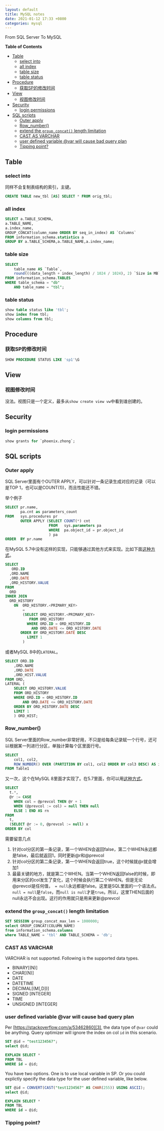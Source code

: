 ```yaml
---
layout: default
title: MySQL notes
date: 2021-01-12 17:33 +0800
categories: mysql
---
```


From SQL Server To MySQL

<!-- START doctoc generated TOC please keep comment here to allow auto update -->
<!-- DON'T EDIT THIS SECTION, INSTEAD RE-RUN doctoc TO UPDATE -->
**Table of Contents**

- [Table](#table)
  - [select into](#select-into)
  - [all index](#all-index)
  - [table size](#table-size)
  - [table status](#table-status)
- [Procedure](#procedure)
  - [获取SP的修改时间](#%E8%8E%B7%E5%8F%96sp%E7%9A%84%E4%BF%AE%E6%94%B9%E6%97%B6%E9%97%B4)
- [View](#view)
  - [视图修改时间](#%E8%A7%86%E5%9B%BE%E4%BF%AE%E6%94%B9%E6%97%B6%E9%97%B4)
- [Security](#security)
  - [login permissions](#login-permissions)
- [SQL scripts](#sql-scripts)
  - [Outer apply](#outer-apply)
  - [Row_number()](#row_number)
  - [extend the `group_concat()` length limitation](#extend-the-group_concat-length-limitation)
  - [CAST AS VARCHAR](#cast-as-varchar)
  - [user defined variable @var will cause bad query plan](#user-defined-variable-var-will-cause-bad-query-plan)
  - [Tipping point?](#tipping-point)

<!-- END doctoc generated TOC please keep comment here to allow auto update -->



## Table

### select into
同样不会复制表结构的索引，主键。

```sql
CREATE TABLE new_tbl [AS] SELECT * FROM orig_tbl;
```

### all index

```sql
SELECT a.TABLE_SCHEMA,
a.TABLE_NAME,
a.index_name,
GROUP_CONCAT(column_name ORDER BY seq_in_index) AS `Columns`
FROM information_schema.statistics a
GROUP BY a.TABLE_SCHEMA,a.TABLE_NAME,a.index_name;
```


### table size

```sql
SELECT 
    table_name AS `Table`, 
    round(((data_length + index_length) / 1024 / 1024), 2) `Size in MB` 
FROM information_schema.TABLES 
WHERE table_schema = "db"
    AND table_name = "tbl";
```

### table status
```sql
show table status like 'tbl';
show index from tbl;
show columns from tbl;
```


## Procedure

### 获取SP的修改时间

```sql
SHOW PROCEDURE STATUS LIKE 'sp1'\G
```


## View

### 视图修改时间

没法。视图只是一个定义，最多从`show create view vw`中看到谁创建的。


## Security

### login permissions
```sql
show grants for `phoenix.zhong`;
```




## SQL scripts

### Outer apply

SQL Server里面有个OUTER APPLY，可以针对一条记录生成对应的记录（可以是TOP 1，也可以是COUNT(1))，而且性能还不错。

举个例子

```sql
SELECT pr.name,
       pa.cnt as parameters_count
FROM   sys.procedures pr
       OUTER APPLY (SELECT COUNT(*) cnt
                    FROM   sys.parameters pa
                    WHERE  pa.object_id = pr.object_id
                    ) pa
ORDER  BY pr.name
```

在MySQL 5.7中没有这样的实现，只能够通过其他方式来实现。比如下面[这种方式][1]。

```sql
SELECT
   ORD.ID
  ,ORD.NAME
  ,ORD.DATE
  ,ORD_HISTORY.VALUE
FROM
  ORD
INNER JOIN
  ORD_HISTORY
    ON  ORD_HISTORY.<PRIMARY_KEY>
        =
        (SELECT ORD_HISTORY.<PRIMARY_KEY>
           FROM ORD_HISTORY
          WHERE ORD.ID = ORD_HISTORY.ID
            AND ORD.DATE <= ORD_HISTORY.DATE
       ORDER BY ORD_HISTORY.DATE DESC
          LIMIT 1
        )
```

或者MySQL 8中的`LATERAL`。

```sql
SELECT ORD.ID
    ,ORD.NAME
    ,ORD.DATE
    ,ORD_HIST.VALUE
FROM ORD,
LATERAL (
    SELECT ORD_HISTORY.VALUE
    FROM ORD_HISTORY
    WHERE ORD.ID = ORD_HISTORY.ID
        AND ORD.DATE <= ORD_HISTORY.DATE
    ORDER BY ORD_HISTORY.DATE DESC
    LIMIT 1
    ) ORD_HIST;
```


### Row_number()

SQL Server里面的Row_number非常好用，不只是给每条记录赋一个行号，还可以根据某一列进行分区，单独计算每个区里面行号。

```sql
SELECT 
    col1, col2, 
    ROW_NUMBER() OVER (PARTITION BY col1, col2 ORDER BY col3 DESC) AS intRow
FROM Table1
```

又一次，这个在MySQL 8里面才实现了。在5.7里面，你可以用[这种方式][2]。

```sql
SELECT
  t.*, 
  @r := CASE 
    WHEN col = @prevcol THEN @r + 1 
    WHEN (@prevcol := col) = null THEN null
    ELSE 1 END AS rn
FROM
  t, 
  (SELECT @r := 0, @prevcol := null) x
ORDER BY col
```

需要留意几点

1. 针对col分区的第一条记录，第一个WHEN会返回false，第二个WHEN永远都是false，最后就返回1，同时更新@r和@prevcol
2. 针对col分区的第二条记录，第一个WHEN会返回true，这个时候就@r就会增加1
3. 最最关键的地方，就是第二个WHEN。当第一个WHEN返回false的时候，即用来分区的col发生了变化，这个时候会执行第二个WHEN。但是无论@prevcol是任何值，` = null`永远都是false。这里是SQL里面的一个语法点。`null = null`是`false`，而`null is null`才是`true`。所以，这里THEN后面的null永远不会出现。这行的作用就只是用来更新@prevcol

### extend the `group_concat()` length limitation

```sql
SET SESSION group_concat_max_len = 1000000;
select GROUP_CONCAT(COLUMN_NAME)
from information_schema.columns
where TABLE_NAME = 'tbl' AND TABLE_SCHEMA = 'db';
```

### CAST AS VARCHAR

VARCHAR is not supported. Following is the supported data types.

 - BINARY[(N)]
 - CHAR[(N)]
 - DATE
 - DATETIME
 - DECIMAL[(M[,D])]
 - SIGNED [INTEGER]
 - TIME
 - UNSIGNED [INTEGER]

### user defined variable @var will cause bad query plan

Per [https://stackoverflow.com/a/53462860][3], the data type of `@var` could be anything. Query optimizer will ignore the index on col `id` in this scenario. 

```sql
SET @id = "test1234567";
select @id;

EXPLAIN SELECT *
FROM TBL
WHERE id = @id;
```

You have two options. One is to use local variable in SP. Or you could explictly specify the data type for the user defined variable, like below.

```sql
SET @id = CONVERT(CAST("test1234567" AS CHAR(255)) USING ASCII);
select @id;

EXPLAIN SELECT *
FROM TBL
WHERE id = @id;
```

### Tipping point?




[1]: https://stackoverflow.com/a/36869589
[2]: https://stackoverflow.com/a/54997037/835239
[3]: https://stackoverflow.com/a/53462860

